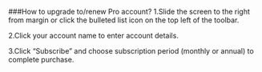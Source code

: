 ###How to upgrade to/renew Pro account?
1.Slide the screen to the right from margin or click the bulleted list icon on the top left of the toolbar.

2.Click your account name to enter account details.

3.Click “Subscribe” and choose subscription period (monthly or annual) to complete purchase.
